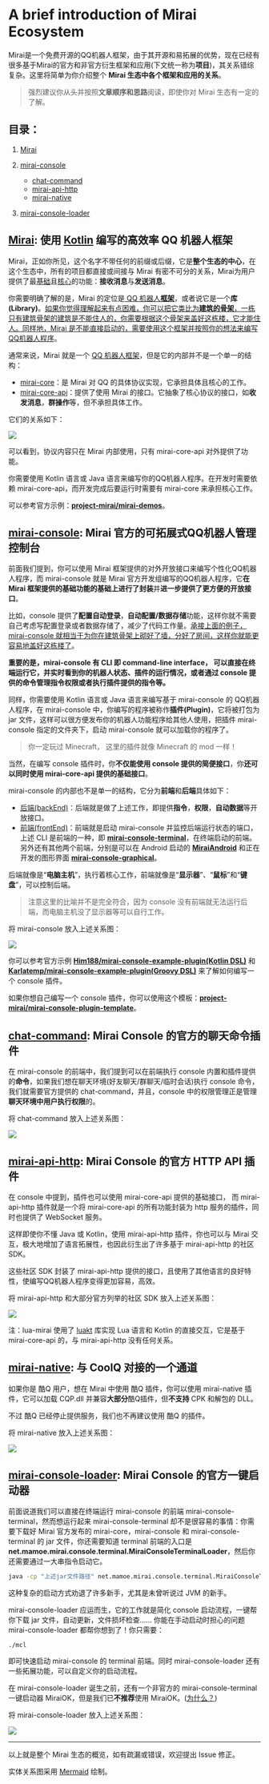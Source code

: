 # A brief introduction of Mirai Ecosystem

Mirai是一个免费开源的QQ机器人框架，由于其开源和易拓展的优势，现在已经有很多基于Mirai的官方和非官方衍生框架和应用(下文统一称为**项目**)，其关系错综复杂。这里将简单为你介绍整个 **Mirai 生态中各个框架和应用的关系**。

> 强烈建议你从头并按照**文章顺序和思路**阅读，即使你对 Mirai 生态有一定的了解。

## 目录：

1. [Mirai](#mirai-使用-kotlin-编写的高效率-qq-机器人框架)

2. [mirai-console](#mirai-console-mirai-官方的可拓展式qq机器人管理控制台)

   - [chat-command](#chat-command-mirai-console-的官方的聊天命令插件)
   - [mirai-api-http](#mirai-api-http-mirai-console-的官方-http-api-插件)
   - [mirai-native](#mirai-native-与-coolq-对接的一个通道)

3. [mirai-console-loader](#mirai-console-loader-mirai-console-的官方一键启动器)




## [Mirai](https://github.com/mamoe/mirai): 使用 [Kotlin](https://www.kotlincn.net/) 编写的高效率 QQ 机器人框架

Mirai，正如你所见，这个名字不带任何的前缀或后缀，它是**整个生态的中心**，在这个生态中，所有的项目都直接或间接与 Mirai 有密不可分的关系，Mirai为用户提供了最<u>基础</u>且<u>核心</u>的功能：**接收消息**与**发送消息**。

你需要明确了解的是，Mirai 的定位是<u> QQ 机器人**框架**</u>，或者说它是一个**库(Library)**。<u>如果你觉得理解起来有点困难，你可以把它类比为**建筑的骨架**，一栋只有建筑骨架的建筑是不能住人的，你需要根据这个骨架来盖好这栋楼，它才能住人。同样地，Mirai 是不能直接启动的，需要使用这个框架并按照你的想法来编写QQ机器人程序</u>。

通常来说，Mirai 就是一个 <u>QQ 机器人框架</u>，但是它的内部并不是一个单一的结构：

- [mirai-core](https://github.com/mamoe/mirai/tree/dev/mirai-core)：是 Mirai 对 QQ 的具体协议实现，它承担具体且核心的工作。
- [mirai-core-api](https://github.com/mamoe/mirai/tree/dev/mirai-core-api)：提供了使用 Mirai 的接口。它抽象了核心协议的接口，如**收发消息**，**群操作**等，但不承担具体工作。

它们的关系如下：

[![](https://mermaid.ink/img/eyJjb2RlIjoiZmxvd2NoYXJ0IExSXG4gICAgY2xhc3NEZWYgY29yZWhpZ2hsaWdodCBmaWxsOiNmOTYsc3Ryb2tlOiMzMzMsc3Ryb2tlLXdpZHRoOjNweDtcbiAgICBzdWJncmFwaCBtaXJhaSBbXCJNaXJhaSDmoYbmnrZcIl1cbiAgICAgICAgbWlyYWljb3JlYXBpKG1pcmFpLWNvcmUtYXBpKTo6OmNvcmVoaWdobGlnaHRcbiAgICAgICAgbWlyYWljb3JlcXFhbmRyb2lkKFwibWlyYWktY29yZTxici8-KFFRQW5kcm9pZCDljY_orq4pXCIpXG4gICAgICAgIG1pcmFpY29yZXFxYW5kcm9pZCAtLT4gfOaPkOS-m-WNj-iurnxtaXJhaWNvcmVhcGlcbiAgICBlbmRcbiAgICBtaXJhaWludGVyZmFjZShcIuS9oOe8luWGmeeahDxici8-5py65Zmo5Lq656iL5bqPXCIpXG4gICAgbWlyYWljb3JlYXBpIC0tPiB85o-Q5L6b5Z-656GA5Yqf6IO9fG1pcmFpaW50ZXJmYWNlIiwibWVybWFpZCI6eyJ0aGVtZSI6ImRlZmF1bHQifSwidXBkYXRlRWRpdG9yIjpmYWxzZX0)](https://mermaid-js.github.io/mermaid-live-editor/#/edit/eyJjb2RlIjoiZmxvd2NoYXJ0IExSXG4gICAgY2xhc3NEZWYgY29yZWhpZ2hsaWdodCBmaWxsOiNmOTYsc3Ryb2tlOiMzMzMsc3Ryb2tlLXdpZHRoOjNweDtcbiAgICBzdWJncmFwaCBtaXJhaSBbXCJNaXJhaSDmoYbmnrZcIl1cbiAgICAgICAgbWlyYWljb3JlYXBpKG1pcmFpLWNvcmUtYXBpKTo6OmNvcmVoaWdobGlnaHRcbiAgICAgICAgbWlyYWljb3JlcXFhbmRyb2lkKFwibWlyYWktY29yZTxici8-KFFRQW5kcm9pZCDljY_orq4pXCIpXG4gICAgICAgIG1pcmFpY29yZXFxYW5kcm9pZCAtLT4gfOaPkOS-m-WNj-iurnxtaXJhaWNvcmVhcGlcbiAgICBlbmRcbiAgICBtaXJhaWludGVyZmFjZShcIuS9oOe8luWGmeeahDxici8-5py65Zmo5Lq656iL5bqPXCIpXG4gICAgbWlyYWljb3JlYXBpIC0tPiB85o-Q5L6b5Z-656GA5Yqf6IO9fG1pcmFpaW50ZXJmYWNlIiwibWVybWFpZCI6eyJ0aGVtZSI6ImRlZmF1bHQifSwidXBkYXRlRWRpdG9yIjpmYWxzZX0)

可以看到，协议内容只在 Mirai 内部使用，只有 mirai-core-api 对外提供了功能。

你需要使用 Kotlin 语言或 Java 语言来编写你的QQ机器人程序。在开发时需要依赖 mirai-core-api，而开发完成后要运行时需要有 mirai-core 来承担核心工作。

可以参考官方示例：**[project-mirai/mirai-demos](https://github.com/project-mirai/mirai-demos)**。

## [mirai-console](https://github.com/mamoe/mirai-console): Mirai 官方的可拓展式QQ机器人管理控制台

前面我们提到，你可以使用 Mirai 框架提供的对外开放接口来编写个性化QQ机器人程序，而 mirai-console 就是 Mirai 官方开发组编写的QQ机器人程序，它**在 Mirai 框架提供的基础功能的基础上进行了封装**并**进一步提供了更方便的开放接口**。

比如，console 提供了**配置自动登录**，**自动配置/数据存储**功能，这样你就不需要自己考虑写配置登录或者数据存储了，减少了代码工作量。<u>承接上面的例子，mirai-console 就相当于为你在建筑骨架上砌好了墙，分好了房间，这样你就能更容易地盖好这栋楼了</u>。

**重要的是，mirai-console 有 CLI 即 command-line interface， 可以直接在终端运行它，并实时看到你的机器人状态、插件的运行情况，或者通过 console 提供的命令管理指令权限或者执行插件提供的指令等。**

同样，你需要使用 Kotlin 语言或 Java 语言来编写基于 mirai-console 的 QQ机器人程序，在 mirai-console 中，你编写的程序被称作**插件(Plugin)**，它将被打包为 jar 文件，这样可以很方便发布你的机器人功能程序给其他人使用，把插件 mirai-console 指定的文件夹下，启动 mirai-console 就可以加载你的程序了。

> 你一定玩过 Minecraft， 这里的插件就像 Minecraft 的 mod 一样！

当然，在编写 console 插件时，你**不仅能使用 console 提供的简便接口**，你**还可以同时使用 mirai-core-api 提供的基础接口**。

mirai-console 的内部也不是单一的结构，它分为**前端**和**后端**具体如下：

- [后端(backEnd)](https://github.com/mamoe/mirai-console/tree/master/backend)：后端就是做了上述工作，即提供**指令**，**权限**，**自动数据**等开放接口。
- [前端(frontEnd)](https://github.com/mamoe/mirai-console/tree/master/frontend)：前端就是启动 mirai-console 并监控后端运行状态的端口，上述 CLI 是前端的一种，即 [**mirai-console-terminal**](https://github.com/mamoe/mirai-console/tree/master/frontend/mirai-console-terminal)，在终端启动的前端。另外还有其他两个前端，分别是可以在 Android 启动的 **[MiraiAndroid](https://github.com/mzdluo123/MiraiAndroid)** 和正在开发的图形界面 [**mirai-console-graphical**](https://github.com/mamoe/mirai-console/tree/master/frontend/mirai-console-graphical)。

后端就像是“**电脑主机**”，执行着核心工作，前端就像是“**显示器**”、“**鼠标**”和“**键盘**”，可以控制后端。

> 注意这里的比喻并不是完全符合，因为 console 没有前端就无法运行后端，而电脑主机没了显示器等可以自行工作。

将 mirai-console 放入上述关系图：

[![](https://mermaid.ink/img/eyJjb2RlIjoiZmxvd2NoYXJ0IExSXG4gICAgY2xhc3NEZWYgY29yZWhpZ2hsaWdodCBmaWxsOiNmOTYsc3Ryb2tlOiMzMzMsc3Ryb2tlLXdpZHRoOjNweDtcbiAgICBjbGFzc0RlZiBoaWdobGlnaHQgZmlsbDojZjg4LHN0cm9rZTojMzMzLHN0cm9rZS13aWR0aDozcHhcbiAgICBzdWJncmFwaCBtaXJhaSBbXCJNaXJhaSDmoYbmnrZcIl1cbiAgICAgICAgbWlyYWljb3JlYXBpKG1pcmFpLWNvcmUtYXBpKTo6OmNvcmVoaWdobGlnaHRcbiAgICAgICAgbWlyYWljb3JlcXFhbmRyb2lkKFwibWlyYWktY29yZTxici8-KFFRQW5kcm9pZCDljY_orq4pXCIpXG4gICAgICAgIG1pcmFpY29yZXFxYW5kcm9pZCAtLT4gfOaPkOS-m-WNj-iurnxtaXJhaWNvcmVhcGlcbiAgICBlbmRcbiAgICBtaXJhaWludGVyZmFjZShcIuS9oOe8luWGmeeahDxici8-5py65Zmo5Lq656iL5bqPXCIpXG4gICAgbWlyYWljb3JlYXBpIC0tPiB85o-Q5L6b5Z-656GA5Yqf6IO9fG1pcmFpaW50ZXJmYWNlXG4gICAgbWlyYWljb3JlYXBpIC0tPiB85bCB6KOF5Z-656GA5Yqf6IO9fG1pcmFpY29uc29sZWJhY2tlbmRcbiAgICBzdWJncmFwaCBtaXJhaWNvbnNvbGUgW1wiTWlyYWkgQ29uc29sZVwiXVxuICAgICAgICBtaXJhaWNvbnNvbGViYWNrZW5kKFwiQmFja0VuZFwiKTo6OmhpZ2hsaWdodFxuICAgICAgICBtaXJhaWNvbnNvbGVmcm9udGVuZC10ZXJtaW5hbChcIkZyb250RW5kOiB0ZXJtaW5hbFwiKVxuICAgICAgICBtaXJhaWNvbnNvbGVmcm9udGVuZC1ncmFwaGljYWwoXCJGcm9udEVuZDogZ3JhcGhpY2FsPGJyLz4o5byA5Y-R5LitKVwiKVxuICAgICAgICBtaXJhaWNvbnNvbGVmcm9udGVuZC1hbmRyb2lkKFwiRnJvbnRFbmQ6IEFuZHJvaWRcIilcbiAgICAgICAgbWlyYWljb25zb2xlYmFja2VuZCAtLT4gbWlyYWljb25zb2xlZnJvbnRlbmQtdGVybWluYWxcbiAgICAgICAgbWlyYWljb25zb2xlYmFja2VuZCAtLT4gbWlyYWljb25zb2xlZnJvbnRlbmQtZ3JhcGhpY2FsXG4gICAgICAgIG1pcmFpY29uc29sZWJhY2tlbmQgLS0-IG1pcmFpY29uc29sZWZyb250ZW5kLWFuZHJvaWRcbiAgICBlbmRcbiAgICBzdWJncmFwaCBjb25zb2xlcGx1Z2lucyBbXCJNaXJhaSBDb25zb2xlIOaPkuS7tlwiXVxuICAgICAgICB5b3VybWlyYWlwbHVnaW4oXCLkvaDnvJblhpnnmoQgQ29uc29sZSDmj5Lku7ZcIilcbiAgICBlbmRcbiAgICB5b3VybWlyYWlwbHVnaW4gLS0-IG1pcmFpY29uc29sZWJhY2tlbmQiLCJtZXJtYWlkIjp7InRoZW1lIjoiZGVmYXVsdCJ9LCJ1cGRhdGVFZGl0b3IiOmZhbHNlfQ)](https://mermaid-js.github.io/mermaid-live-editor/#/edit/eyJjb2RlIjoiZmxvd2NoYXJ0IExSXG4gICAgY2xhc3NEZWYgY29yZWhpZ2hsaWdodCBmaWxsOiNmOTYsc3Ryb2tlOiMzMzMsc3Ryb2tlLXdpZHRoOjNweDtcbiAgICBjbGFzc0RlZiBoaWdobGlnaHQgZmlsbDojZjg4LHN0cm9rZTojMzMzLHN0cm9rZS13aWR0aDozcHhcbiAgICBzdWJncmFwaCBtaXJhaSBbXCJNaXJhaSDmoYbmnrZcIl1cbiAgICAgICAgbWlyYWljb3JlYXBpKG1pcmFpLWNvcmUtYXBpKTo6OmNvcmVoaWdobGlnaHRcbiAgICAgICAgbWlyYWljb3JlcXFhbmRyb2lkKFwibWlyYWktY29yZTxici8-KFFRQW5kcm9pZCDljY_orq4pXCIpXG4gICAgICAgIG1pcmFpY29yZXFxYW5kcm9pZCAtLT4gfOaPkOS-m-WNj-iurnxtaXJhaWNvcmVhcGlcbiAgICBlbmRcbiAgICBtaXJhaWludGVyZmFjZShcIuS9oOe8luWGmeeahDxici8-5py65Zmo5Lq656iL5bqPXCIpXG4gICAgbWlyYWljb3JlYXBpIC0tPiB85o-Q5L6b5Z-656GA5Yqf6IO9fG1pcmFpaW50ZXJmYWNlXG4gICAgbWlyYWljb3JlYXBpIC0tPiB85bCB6KOF5Z-656GA5Yqf6IO9fG1pcmFpY29uc29sZWJhY2tlbmRcbiAgICBzdWJncmFwaCBtaXJhaWNvbnNvbGUgW1wiTWlyYWkgQ29uc29sZVwiXVxuICAgICAgICBtaXJhaWNvbnNvbGViYWNrZW5kKFwiQmFja0VuZFwiKTo6OmhpZ2hsaWdodFxuICAgICAgICBtaXJhaWNvbnNvbGVmcm9udGVuZC10ZXJtaW5hbChcIkZyb250RW5kOiB0ZXJtaW5hbFwiKVxuICAgICAgICBtaXJhaWNvbnNvbGVmcm9udGVuZC1ncmFwaGljYWwoXCJGcm9udEVuZDogZ3JhcGhpY2FsPGJyLz4o5byA5Y-R5LitKVwiKVxuICAgICAgICBtaXJhaWNvbnNvbGVmcm9udGVuZC1hbmRyb2lkKFwiRnJvbnRFbmQ6IEFuZHJvaWRcIilcbiAgICAgICAgbWlyYWljb25zb2xlYmFja2VuZCAtLT4gbWlyYWljb25zb2xlZnJvbnRlbmQtdGVybWluYWxcbiAgICAgICAgbWlyYWljb25zb2xlYmFja2VuZCAtLT4gbWlyYWljb25zb2xlZnJvbnRlbmQtZ3JhcGhpY2FsXG4gICAgICAgIG1pcmFpY29uc29sZWJhY2tlbmQgLS0-IG1pcmFpY29uc29sZWZyb250ZW5kLWFuZHJvaWRcbiAgICBlbmRcbiAgICBzdWJncmFwaCBjb25zb2xlcGx1Z2lucyBbXCJNaXJhaSBDb25zb2xlIOaPkuS7tlwiXVxuICAgICAgICB5b3VybWlyYWlwbHVnaW4oXCLkvaDnvJblhpnnmoQgQ29uc29sZSDmj5Lku7ZcIilcbiAgICBlbmRcbiAgICB5b3VybWlyYWlwbHVnaW4gLS0-IG1pcmFpY29uc29sZWJhY2tlbmQiLCJtZXJtYWlkIjp7InRoZW1lIjoiZGVmYXVsdCJ9LCJ1cGRhdGVFZGl0b3IiOmZhbHNlfQ)

你可以参考官方示例 [**Him188/mirai-console-example-plugin(Kotlin DSL)**](https://github.com/Him188/mirai-console-example-plugin) 和 **[Karlatemp/mirai-console-example-plugin(Groovy DSL)](https://github.com/Karlatemp/mirai-console-example-plugin)** 来了解如何编写一个 console 插件。

如果你想自己编写一个 console 插件，你可以使用这个模板：**[project-mirai/mirai-console-plugin-template](https://github.com/project-mirai/mirai-console-plugin-template)**。

## [chat-command](https://github.com/project-mirai/chat-command): Mirai Console 的官方的聊天命令插件

在 mirai-console 的前端中，我们提到可以在前端执行 console 内置和插件提供的**命令**，如果我们想在聊天环境(好友聊天/群聊天/临时会话)执行 console 命令，我们就需要官方提供的 chat-command，并且，console 中的权限管理正是管理**聊天环境中用户执行权限**的。

将 chat-command 放入上述关系图：

[![](https://mermaid.ink/img/eyJjb2RlIjoiZmxvd2NoYXJ0IExSXG4gICAgY2xhc3NEZWYgY29yZWhpZ2hsaWdodCBmaWxsOiNmOTYsc3Ryb2tlOiMzMzMsc3Ryb2tlLXdpZHRoOjNweDtcbiAgICBjbGFzc0RlZiBoaWdobGlnaHQgZmlsbDojZjg4LHN0cm9rZTojMzMzLHN0cm9rZS13aWR0aDozcHhcbiAgICBzdWJncmFwaCBtaXJhaSBbXCJNaXJhaSDmoYbmnrZcIl1cbiAgICAgICAgbWlyYWljb3JlYXBpKG1pcmFpLWNvcmUtYXBpKTo6OmNvcmVoaWdobGlnaHRcbiAgICAgICAgbWlyYWljb3JlcXFhbmRyb2lkKFwibWlyYWktY29yZTxici8-KFFRQW5kcm9pZCDljY_orq4pXCIpXG4gICAgICAgIG1pcmFpY29yZXFxYW5kcm9pZCAtLT4gfOaPkOS-m-WNj-iurnxtaXJhaWNvcmVhcGlcbiAgICBlbmRcbiAgICBtaXJhaWludGVyZmFjZShcIuS9oOe8luWGmeeahDxici8-5py65Zmo5Lq656iL5bqPXCIpXG4gICAgbWlyYWljb3JlYXBpIC0tPiB85o-Q5L6b5Z-656GA5Yqf6IO9fG1pcmFpaW50ZXJmYWNlXG4gICAgbWlyYWljb3JlYXBpIC0tPiB85bCB6KOF5Z-656GA5Yqf6IO9fG1pcmFpY29uc29sZWJhY2tlbmRcbiAgICBzdWJncmFwaCBtaXJhaWNvbnNvbGUgW1wiTWlyYWkgQ29uc29sZVwiXVxuICAgICAgICBtaXJhaWNvbnNvbGViYWNrZW5kKFwiQmFja0VuZFwiKVxuICAgICAgICBtaXJhaWNvbnNvbGVmcm9udGVuZC10ZXJtaW5hbChcIkZyb250RW5kOiB0ZXJtaW5hbFwiKVxuICAgICAgICBtaXJhaWNvbnNvbGVmcm9udGVuZC1ncmFwaGljYWwoXCJGcm9udEVuZDogZ3JhcGhpY2FsPGJyLz4o5byA5Y-R5LitKVwiKVxuICAgICAgICBtaXJhaWNvbnNvbGVmcm9udGVuZC1hbmRyb2lkKFwiRnJvbnRFbmQ6IEFuZHJvaWRcIilcbiAgICAgICAgbWlyYWljb25zb2xlYmFja2VuZCAtLT4gbWlyYWljb25zb2xlZnJvbnRlbmQtdGVybWluYWxcbiAgICAgICAgbWlyYWljb25zb2xlYmFja2VuZCAtLT4gbWlyYWljb25zb2xlZnJvbnRlbmQtZ3JhcGhpY2FsXG4gICAgICAgIG1pcmFpY29uc29sZWJhY2tlbmQgLS0-IG1pcmFpY29uc29sZWZyb250ZW5kLWFuZHJvaWRcbiAgICBlbmRcbiAgICBzdWJncmFwaCBjb25zb2xlcGx1Z2lucyBbXCJNaXJhaSBDb25zb2xlIOaPkuS7tlwiXVxuICAgICAgICB5b3VybWlyYWlwbHVnaW4oXCLkvaDnvJblhpnnmoQgQ29uc29sZSDmj5Lku7ZcIilcbiAgICAgICAgY2hhdGNvbW1hbmQoXCJjaGF0LWNvbW1hbmQg5o-S5Lu2XCIpOjo6aGlnaGxpZ2h0XG4gICAgZW5kXG4gICAgeW91cm1pcmFpcGx1Z2luIC0tPiBtaXJhaWNvbnNvbGViYWNrZW5kXG4gICAgY2hhdGNvbW1hbmQgLS0-IG1pcmFpY29uc29sZWJhY2tlbmQiLCJtZXJtYWlkIjp7InRoZW1lIjoiZGVmYXVsdCJ9LCJ1cGRhdGVFZGl0b3IiOmZhbHNlfQ)](https://mermaid-js.github.io/mermaid-live-editor/#/edit/eyJjb2RlIjoiZmxvd2NoYXJ0IExSXG4gICAgY2xhc3NEZWYgY29yZWhpZ2hsaWdodCBmaWxsOiNmOTYsc3Ryb2tlOiMzMzMsc3Ryb2tlLXdpZHRoOjNweDtcbiAgICBjbGFzc0RlZiBoaWdobGlnaHQgZmlsbDojZjg4LHN0cm9rZTojMzMzLHN0cm9rZS13aWR0aDozcHhcbiAgICBzdWJncmFwaCBtaXJhaSBbXCJNaXJhaSDmoYbmnrZcIl1cbiAgICAgICAgbWlyYWljb3JlYXBpKG1pcmFpLWNvcmUtYXBpKTo6OmNvcmVoaWdobGlnaHRcbiAgICAgICAgbWlyYWljb3JlcXFhbmRyb2lkKFwibWlyYWktY29yZTxici8-KFFRQW5kcm9pZCDljY_orq4pXCIpXG4gICAgICAgIG1pcmFpY29yZXFxYW5kcm9pZCAtLT4gfOaPkOS-m-WNj-iurnxtaXJhaWNvcmVhcGlcbiAgICBlbmRcbiAgICBtaXJhaWludGVyZmFjZShcIuS9oOe8luWGmeeahDxici8-5py65Zmo5Lq656iL5bqPXCIpXG4gICAgbWlyYWljb3JlYXBpIC0tPiB85o-Q5L6b5Z-656GA5Yqf6IO9fG1pcmFpaW50ZXJmYWNlXG4gICAgbWlyYWljb3JlYXBpIC0tPiB85bCB6KOF5Z-656GA5Yqf6IO9fG1pcmFpY29uc29sZWJhY2tlbmRcbiAgICBzdWJncmFwaCBtaXJhaWNvbnNvbGUgW1wiTWlyYWkgQ29uc29sZVwiXVxuICAgICAgICBtaXJhaWNvbnNvbGViYWNrZW5kKFwiQmFja0VuZFwiKVxuICAgICAgICBtaXJhaWNvbnNvbGVmcm9udGVuZC10ZXJtaW5hbChcIkZyb250RW5kOiB0ZXJtaW5hbFwiKVxuICAgICAgICBtaXJhaWNvbnNvbGVmcm9udGVuZC1ncmFwaGljYWwoXCJGcm9udEVuZDogZ3JhcGhpY2FsPGJyLz4o5byA5Y-R5LitKVwiKVxuICAgICAgICBtaXJhaWNvbnNvbGVmcm9udGVuZC1hbmRyb2lkKFwiRnJvbnRFbmQ6IEFuZHJvaWRcIilcbiAgICAgICAgbWlyYWljb25zb2xlYmFja2VuZCAtLT4gbWlyYWljb25zb2xlZnJvbnRlbmQtdGVybWluYWxcbiAgICAgICAgbWlyYWljb25zb2xlYmFja2VuZCAtLT4gbWlyYWljb25zb2xlZnJvbnRlbmQtZ3JhcGhpY2FsXG4gICAgICAgIG1pcmFpY29uc29sZWJhY2tlbmQgLS0-IG1pcmFpY29uc29sZWZyb250ZW5kLWFuZHJvaWRcbiAgICBlbmRcbiAgICBzdWJncmFwaCBjb25zb2xlcGx1Z2lucyBbXCJNaXJhaSBDb25zb2xlIOaPkuS7tlwiXVxuICAgICAgICB5b3VybWlyYWlwbHVnaW4oXCLkvaDnvJblhpnnmoQgQ29uc29sZSDmj5Lku7ZcIilcbiAgICAgICAgY2hhdGNvbW1hbmQoXCJjaGF0LWNvbW1hbmQg5o-S5Lu2XCIpOjo6aGlnaGxpZ2h0XG4gICAgZW5kXG4gICAgeW91cm1pcmFpcGx1Z2luIC0tPiBtaXJhaWNvbnNvbGViYWNrZW5kXG4gICAgY2hhdGNvbW1hbmQgLS0-IG1pcmFpY29uc29sZWJhY2tlbmQiLCJtZXJtYWlkIjp7InRoZW1lIjoiZGVmYXVsdCJ9LCJ1cGRhdGVFZGl0b3IiOmZhbHNlfQ)

## [mirai-api-http](https://github.com/mamoe/mirai-api-http): Mirai Console 的官方 HTTP API 插件

在 console 中提到，插件也可以使用 mirai-core-api 提供的基础接口， 而 mirai-api-http 插件就是一个将 mirai-core-api 的所有功能封装为 http 服务的插件，同时也提供了 WebSocket 服务。

这样即使你不懂 Java 或 Kotlin，使用 mirai-api-http 插件，你也可以与 Mirai 交互，极大地增加了语言拓展性，也因此衍生出了许多基于 mirai-api-http 的社区 SDK。

这些社区 SDK 封装了 mirai-api-http 提供的接口，且使用了其他语言的良好特性，使编写QQ机器人程序变得更加容易，高效。

将 mirai-api-http 和大部分官方列举的社区 SDK 放入上述关系图：

[![](https://mermaid.ink/img/eyJjb2RlIjoiZmxvd2NoYXJ0IExSXG4gICAgY2xhc3NEZWYgY29yZWhpZ2hsaWdodCBmaWxsOiNmOTYsc3Ryb2tlOiMzMzMsc3Ryb2tlLXdpZHRoOjNweDtcbiAgICBjbGFzc0RlZiBoaWdobGlnaHQgZmlsbDojZjg4LHN0cm9rZTojMzMzLHN0cm9rZS13aWR0aDozcHhcbiAgICBzdWJncmFwaCBtaXJhaSBbXCJNaXJhaSDmoYbmnrZcIl1cbiAgICAgICAgbWlyYWljb3JlYXBpKG1pcmFpLWNvcmUtYXBpKTo6OmNvcmVoaWdobGlnaHRcbiAgICAgICAgbWlyYWljb3JlcXFhbmRyb2lkKFwibWlyYWktY29yZTxici8-KFFRQW5kcm9pZCDljY_orq4pXCIpXG4gICAgICAgIG1pcmFpY29yZXFxYW5kcm9pZCAtLT4gfOaPkOS-m-WNj-iurnxtaXJhaWNvcmVhcGlcbiAgICBlbmRcbiAgICBtaXJhaWludGVyZmFjZShcIuS9oOe8luWGmeeahDxici8-5py65Zmo5Lq656iL5bqPXCIpXG4gICAgbWlyYWljb3JlYXBpIC0tPiB85o-Q5L6b5Z-656GA5Yqf6IO9fG1pcmFpaW50ZXJmYWNlXG4gICAgbWlyYWljb3JlYXBpIC0tPiB85bCB6KOF5Z-656GA5Yqf6IO9fG1pcmFpY29uc29sZWJhY2tlbmRcbiAgICBzdWJncmFwaCBtaXJhaWNvbnNvbGUgW1wiTWlyYWkgQ29uc29sZVwiXVxuICAgICAgICBtaXJhaWNvbnNvbGViYWNrZW5kKFwiQmFja0VuZFwiKVxuICAgICAgICBtaXJhaWNvbnNvbGVmcm9udGVuZC10ZXJtaW5hbChcIkZyb250RW5kOiB0ZXJtaW5hbFwiKVxuICAgICAgICBtaXJhaWNvbnNvbGVmcm9udGVuZC1ncmFwaGljYWwoXCJGcm9udEVuZDogZ3JhcGhpY2FsPGJyLz4o5byA5Y-R5LitKVwiKVxuICAgICAgICBtaXJhaWNvbnNvbGVmcm9udGVuZC1hbmRyb2lkKFwiRnJvbnRFbmQ6IEFuZHJvaWRcIilcbiAgICAgICAgbWlyYWljb25zb2xlYmFja2VuZCAtLT4gbWlyYWljb25zb2xlZnJvbnRlbmQtdGVybWluYWxcbiAgICAgICAgbWlyYWljb25zb2xlYmFja2VuZCAtLT4gbWlyYWljb25zb2xlZnJvbnRlbmQtZ3JhcGhpY2FsXG4gICAgICAgIG1pcmFpY29uc29sZWJhY2tlbmQgLS0-IG1pcmFpY29uc29sZWZyb250ZW5kLWFuZHJvaWRcbiAgICBlbmRcbiAgICBzdWJncmFwaCBjb25zb2xlcGx1Z2lucyBbXCJNaXJhaSBDb25zb2xlIOaPkuS7tlwiXVxuICAgICAgICB5b3VybWlyYWlwbHVnaW4oXCLkvaDnvJblhpnnmoQgQ29uc29sZSDmj5Lku7ZcIikgLS0-IG1pcmFpY29uc29sZWJhY2tlbmRcbiAgICAgICAgY2hhdGNvbW1hbmQoXCJjaGF0LWNvbW1hbmQg5o-S5Lu2XCIpIC0tPiBtaXJhaWNvbnNvbGViYWNrZW5kXG4gICAgICAgIG1pcmFpYXBpaHR0cChcIm1pcmFpLWFwaS1odHRwIOaPkuS7tlwiKTo6OmhpZ2hsaWdodCAgLS0-IG1pcmFpY29uc29sZWJhY2tlbmRcbiAgICBlbmRcbiAgICBzdWJncmFwaCBjb21tdW5pdHlzZGsgW1wi56S-5Yy6IFNES1wiXVxuICAgICAgICBsdWEoXCJMdWE6IGx1YS1taXJhaVwiKTo6OmhpZ2hsaWdodCAtLT4gbWlyYWljb3JlYXBpXG4gICAgICAgIGRvdG5ldChcIi5OZXQvYyM6IEh5cGVyYWlcIik6OjpoaWdobGlnaHQgLS0-IG1pcmFpYXBpaHR0cFxuICAgICAgICBlKFwi5piT6K-t6KiAOiBlLW1pcmFpXCIpOjo6aGlnaGxpZ2h0IC0tPiBtaXJhaWFwaWh0dHBcbiAgICAgICAgdHlwZXNjcmlwdChcIlR5cGVTY3JpcHQ6IG1pcmFpLXRzXCIpOjo6aGlnaGxpZ2h0IC0tPiBtaXJhaWFwaWh0dHBcbiAgICAgICAgcnVzdChcIlJ1c3Q6IG1pcmFpLXJ1c3RcIik6OjpoaWdobGlnaHQgLS0-IG1pcmFpYXBpaHR0cFxuICAgICAgICBjc2hhcnAoXCJDIzogbWlyYWktQ1NoYXJwXCIpOjo6aGlnaGxpZ2h0IC0tPiBtaXJhaWFwaWh0dHBcbiAgICAgICAgY3BwKFwiQysrOiBtaXJhaS1jcHAvbWlyYWlwcFwiKTo6OmhpZ2hsaWdodCAtLT4gbWlyYWlhcGlodHRwXG4gICAgICAgIHJoaW5vanMoXCJSaGlub0pTOiBtaXJhaS1yaGlub2pzLXNka1wiKTo6OmhpZ2hsaWdodCAtLT4gbWlyYWlhcGlodHRwXG4gICAgICAgIGdvKFwiR29sYW5nOiBnb21pcmFpXCIpOjo6aGlnaGxpZ2h0IC0tPiBtaXJhaWFwaWh0dHBcbiAgICAgICAgbm9kZWpzKFwiTm9kZUpTOiBub2RlanMtbWlyYWlcIik6OjpoaWdobGlnaHQgLS0-IG1pcmFpYXBpaHR0cFxuICAgICAgICBncmFpYShcIlB5dGhvbjogR3JhaWFGcmFtZXdvcmtcIik6OjpoaWdobGlnaHQgLS0-IG1pcmFpYXBpaHR0cFxuICAgIGVuZCIsIm1lcm1haWQiOnsidGhlbWUiOiJkZWZhdWx0In0sInVwZGF0ZUVkaXRvciI6ZmFsc2V9)](https://mermaid-js.github.io/mermaid-live-editor/#/edit/eyJjb2RlIjoiZmxvd2NoYXJ0IExSXG4gICAgY2xhc3NEZWYgY29yZWhpZ2hsaWdodCBmaWxsOiNmOTYsc3Ryb2tlOiMzMzMsc3Ryb2tlLXdpZHRoOjNweDtcbiAgICBjbGFzc0RlZiBoaWdobGlnaHQgZmlsbDojZjg4LHN0cm9rZTojMzMzLHN0cm9rZS13aWR0aDozcHhcbiAgICBzdWJncmFwaCBtaXJhaSBbXCJNaXJhaSDmoYbmnrZcIl1cbiAgICAgICAgbWlyYWljb3JlYXBpKG1pcmFpLWNvcmUtYXBpKTo6OmNvcmVoaWdobGlnaHRcbiAgICAgICAgbWlyYWljb3JlcXFhbmRyb2lkKFwibWlyYWktY29yZTxici8-KFFRQW5kcm9pZCDljY_orq4pXCIpXG4gICAgICAgIG1pcmFpY29yZXFxYW5kcm9pZCAtLT4gfOaPkOS-m-WNj-iurnxtaXJhaWNvcmVhcGlcbiAgICBlbmRcbiAgICBtaXJhaWludGVyZmFjZShcIuS9oOe8luWGmeeahDxici8-5py65Zmo5Lq656iL5bqPXCIpXG4gICAgbWlyYWljb3JlYXBpIC0tPiB85o-Q5L6b5Z-656GA5Yqf6IO9fG1pcmFpaW50ZXJmYWNlXG4gICAgbWlyYWljb3JlYXBpIC0tPiB85bCB6KOF5Z-656GA5Yqf6IO9fG1pcmFpY29uc29sZWJhY2tlbmRcbiAgICBzdWJncmFwaCBtaXJhaWNvbnNvbGUgW1wiTWlyYWkgQ29uc29sZVwiXVxuICAgICAgICBtaXJhaWNvbnNvbGViYWNrZW5kKFwiQmFja0VuZFwiKVxuICAgICAgICBtaXJhaWNvbnNvbGVmcm9udGVuZC10ZXJtaW5hbChcIkZyb250RW5kOiB0ZXJtaW5hbFwiKVxuICAgICAgICBtaXJhaWNvbnNvbGVmcm9udGVuZC1ncmFwaGljYWwoXCJGcm9udEVuZDogZ3JhcGhpY2FsPGJyLz4o5byA5Y-R5LitKVwiKVxuICAgICAgICBtaXJhaWNvbnNvbGVmcm9udGVuZC1hbmRyb2lkKFwiRnJvbnRFbmQ6IEFuZHJvaWRcIilcbiAgICAgICAgbWlyYWljb25zb2xlYmFja2VuZCAtLT4gbWlyYWljb25zb2xlZnJvbnRlbmQtdGVybWluYWxcbiAgICAgICAgbWlyYWljb25zb2xlYmFja2VuZCAtLT4gbWlyYWljb25zb2xlZnJvbnRlbmQtZ3JhcGhpY2FsXG4gICAgICAgIG1pcmFpY29uc29sZWJhY2tlbmQgLS0-IG1pcmFpY29uc29sZWZyb250ZW5kLWFuZHJvaWRcbiAgICBlbmRcbiAgICBzdWJncmFwaCBjb25zb2xlcGx1Z2lucyBbXCJNaXJhaSBDb25zb2xlIOaPkuS7tlwiXVxuICAgICAgICB5b3VybWlyYWlwbHVnaW4oXCLkvaDnvJblhpnnmoQgQ29uc29sZSDmj5Lku7ZcIikgLS0-IG1pcmFpY29uc29sZWJhY2tlbmRcbiAgICAgICAgY2hhdGNvbW1hbmQoXCJjaGF0LWNvbW1hbmQg5o-S5Lu2XCIpIC0tPiBtaXJhaWNvbnNvbGViYWNrZW5kXG4gICAgICAgIG1pcmFpYXBpaHR0cChcIm1pcmFpLWFwaS1odHRwIOaPkuS7tlwiKTo6OmhpZ2hsaWdodCAgLS0-IG1pcmFpY29uc29sZWJhY2tlbmRcbiAgICBlbmRcbiAgICBzdWJncmFwaCBjb21tdW5pdHlzZGsgW1wi56S-5Yy6IFNES1wiXVxuICAgICAgICBsdWEoXCJMdWE6IGx1YS1taXJhaVwiKTo6OmhpZ2hsaWdodCAtLT4gbWlyYWljb3JlYXBpXG4gICAgICAgIGRvdG5ldChcIi5OZXQvYyM6IEh5cGVyYWlcIik6OjpoaWdobGlnaHQgLS0-IG1pcmFpYXBpaHR0cFxuICAgICAgICBlKFwi5piT6K-t6KiAOiBlLW1pcmFpXCIpOjo6aGlnaGxpZ2h0IC0tPiBtaXJhaWFwaWh0dHBcbiAgICAgICAgdHlwZXNjcmlwdChcIlR5cGVTY3JpcHQ6IG1pcmFpLXRzXCIpOjo6aGlnaGxpZ2h0IC0tPiBtaXJhaWFwaWh0dHBcbiAgICAgICAgcnVzdChcIlJ1c3Q6IG1pcmFpLXJ1c3RcIik6OjpoaWdobGlnaHQgLS0-IG1pcmFpYXBpaHR0cFxuICAgICAgICBjc2hhcnAoXCJDIzogbWlyYWktQ1NoYXJwXCIpOjo6aGlnaGxpZ2h0IC0tPiBtaXJhaWFwaWh0dHBcbiAgICAgICAgY3BwKFwiQysrOiBtaXJhaS1jcHAvbWlyYWlwcFwiKTo6OmhpZ2hsaWdodCAtLT4gbWlyYWlhcGlodHRwXG4gICAgICAgIHJoaW5vanMoXCJSaGlub0pTOiBtaXJhaS1yaGlub2pzLXNka1wiKTo6OmhpZ2hsaWdodCAtLT4gbWlyYWlhcGlodHRwXG4gICAgICAgIGdvKFwiR29sYW5nOiBnb21pcmFpXCIpOjo6aGlnaGxpZ2h0IC0tPiBtaXJhaWFwaWh0dHBcbiAgICAgICAgbm9kZWpzKFwiTm9kZUpTOiBub2RlanMtbWlyYWlcIik6OjpoaWdobGlnaHQgLS0-IG1pcmFpYXBpaHR0cFxuICAgICAgICBncmFpYShcIlB5dGhvbjogR3JhaWFGcmFtZXdvcmtcIik6OjpoaWdobGlnaHQgLS0-IG1pcmFpYXBpaHR0cFxuICAgIGVuZCIsIm1lcm1haWQiOnsidGhlbWUiOiJkZWZhdWx0In0sInVwZGF0ZUVkaXRvciI6ZmFsc2V9)

注：lua-mirai 使用了 [luakt](https://github.com/only52607/luakt) 库实现 Lua 语言和 Kotlin 的直接交互，它是基于 mirai-core-api 的，与 mirai-api-http 没有任何关系。

## [mirai-native](https://github.com/iTXTech/mirai-native): 与 CoolQ 对接的一个通道

如果你是 酷Q 用户，想在 Mirai 中使用 酷Q 插件，你可以使用 mirai-native 插件，它可以加载 CQP.dll 并兼容**大部分**酷Q插件，但**不支持** CPK 和解包的 DLL。

不过 酷Q 已经停止提供服务，我们也不再建议使用 酷Q 的插件。

将 mirai-native 放入上述关系图：

[![](https://mermaid.ink/img/eyJjb2RlIjoiZmxvd2NoYXJ0IExSXG4gICAgY2xhc3NEZWYgY29yZWhpZ2hsaWdodCBmaWxsOiNmOTYsc3Ryb2tlOiMzMzMsc3Ryb2tlLXdpZHRoOjNweDtcbiAgICBjbGFzc0RlZiBoaWdobGlnaHQgZmlsbDojZjg4LHN0cm9rZTojMzMzLHN0cm9rZS13aWR0aDozcHhcbiAgICBzdWJncmFwaCBtaXJhaSBbXCJNaXJhaSDmoYbmnrZcIl1cbiAgICAgICAgbWlyYWljb3JlYXBpKFwibWlyYWktY29yZS1hcGlcIik6Ojpjb3JlaGlnaGxpZ2h0XG4gICAgICAgIG1pcmFpY29yZXFxYW5kcm9pZChcIm1pcmFpLWNvcmU8YnIvPihRUUFuZHJvaWQg5Y2P6K6uKVwiKVxuICAgICAgICBtaXJhaWNvcmVxcWFuZHJvaWQgLS0-IHzmj5DkvpvljY_orq58bWlyYWljb3JlYXBpXG4gICAgZW5kXG4gICAgbWlyYWlpbnRlcmZhY2UoXCLkvaDnvJblhpnnmoQ8YnIvPuacuuWZqOS6uueoi-W6j1wiKVxuICAgIG1pcmFpY29yZWFwaSAtLT4gfOaPkOS-m-WfuuehgOWKn-iDvXxtaXJhaWludGVyZmFjZVxuICAgIG1pcmFpY29yZWFwaSAtLT4gfOWwgeijheWfuuehgOWKn-iDvXxtaXJhaWNvbnNvbGViYWNrZW5kXG4gICAgc3ViZ3JhcGggbWlyYWljb25zb2xlIFtcIk1pcmFpIENvbnNvbGVcIl1cbiAgICAgICAgbWlyYWljb25zb2xlYmFja2VuZChcIkJhY2tFbmRcIilcbiAgICAgICAgbWlyYWljb25zb2xlZnJvbnRlbmQtdGVybWluYWwoXCJGcm9udEVuZDogdGVybWluYWxcIilcbiAgICAgICAgbWlyYWljb25zb2xlZnJvbnRlbmQtZ3JhcGhpY2FsKFwiRnJvbnRFbmQ6IGdyYXBoaWNhbDxici8-KOW8gOWPkeS4rSlcIilcbiAgICAgICAgbWlyYWljb25zb2xlZnJvbnRlbmQtYW5kcm9pZChcIkZyb250RW5kOiBBbmRyb2lkXCIpXG4gICAgICAgIG1pcmFpY29uc29sZWJhY2tlbmQgLS0-IG1pcmFpY29uc29sZWZyb250ZW5kLXRlcm1pbmFsXG4gICAgICAgIG1pcmFpY29uc29sZWJhY2tlbmQgLS0-IG1pcmFpY29uc29sZWZyb250ZW5kLWdyYXBoaWNhbFxuICAgICAgICBtaXJhaWNvbnNvbGViYWNrZW5kIC0tPiBtaXJhaWNvbnNvbGVmcm9udGVuZC1hbmRyb2lkXG4gICAgZW5kXG4gICAgc3ViZ3JhcGggY29uc29sZXBsdWdpbnMgW1wiTWlyYWkgQ29uc29sZSDmj5Lku7ZcIl1cbiAgICAgICAgeW91cm1pcmFpY29uc29sZXBsdWdpbihcIuS9oOe8luWGmeeahCBDb25zb2xlIOaPkuS7tlwiKSAtLT4gbWlyYWljb25zb2xlYmFja2VuZFxuICAgICAgICBtaXJhaWFwaWh0dHAoXCJtaXJhaS1hcGktaHR0cCDmj5Lku7ZcIikgIC0tPiBtaXJhaWNvbnNvbGViYWNrZW5kXG4gICAgICAgIG90aGVyc21pcmFpcGx1Z2luKFwi5YW25LuWIENvbnNvbGUg5o-S5Lu2XCIpIC0tPiBtaXJhaWNvbnNvbGViYWNrZW5kXG4gICAgICAgIG1pcmFpbmF0aXZlKFwibWlyYWktbmF0aXZlIOaPkuS7tlwiKTo6OmhpZ2hsaWdodCAtLT4gbWlyYWljb25zb2xlYmFja2VuZFxuICAgIGVuZFxuICAgIHN1YmdyYXBoIGNvbW11bml0eXNkayBbXCLnpL7ljLogU0RLXCJdXG4gICAgICAgIGx1YShcIkx1YTogbHVhLW1pcmFpXCIpIC0tPiBtaXJhaWNvcmVhcGlcbiAgICAgICAgY29tbXVuaXR5c2RrYmFzZWVkb25taXJhaWFwaWh0dHAoXCLln7rkuo4gbWlyYWktYXBpLWh0dHAg55qE56S-5Yy6IFNES1wiKSAtLT4gbWlyYWlhcGlodHRwXG4gICAgZW5kXG4gICAgY29vbHFwbHVnaW5zKFwi6YW3UeaPkuS7tlwiKTo6OmhpZ2hsaWdodCAtLT4gbWlyYWluYXRpdmUiLCJtZXJtYWlkIjp7InRoZW1lIjoiZGVmYXVsdCJ9LCJ1cGRhdGVFZGl0b3IiOmZhbHNlfQ)](https://mermaid-js.github.io/mermaid-live-editor/#/edit/eyJjb2RlIjoiZmxvd2NoYXJ0IExSXG4gICAgY2xhc3NEZWYgY29yZWhpZ2hsaWdodCBmaWxsOiNmOTYsc3Ryb2tlOiMzMzMsc3Ryb2tlLXdpZHRoOjNweDtcbiAgICBjbGFzc0RlZiBoaWdobGlnaHQgZmlsbDojZjg4LHN0cm9rZTojMzMzLHN0cm9rZS13aWR0aDozcHhcbiAgICBzdWJncmFwaCBtaXJhaSBbXCJNaXJhaSDmoYbmnrZcIl1cbiAgICAgICAgbWlyYWljb3JlYXBpKFwibWlyYWktY29yZS1hcGlcIik6Ojpjb3JlaGlnaGxpZ2h0XG4gICAgICAgIG1pcmFpY29yZXFxYW5kcm9pZChcIm1pcmFpLWNvcmU8YnIvPihRUUFuZHJvaWQg5Y2P6K6uKVwiKVxuICAgICAgICBtaXJhaWNvcmVxcWFuZHJvaWQgLS0-IHzmj5DkvpvljY_orq58bWlyYWljb3JlYXBpXG4gICAgZW5kXG4gICAgbWlyYWlpbnRlcmZhY2UoXCLkvaDnvJblhpnnmoQ8YnIvPuacuuWZqOS6uueoi-W6j1wiKVxuICAgIG1pcmFpY29yZWFwaSAtLT4gfOaPkOS-m-WfuuehgOWKn-iDvXxtaXJhaWludGVyZmFjZVxuICAgIG1pcmFpY29yZWFwaSAtLT4gfOWwgeijheWfuuehgOWKn-iDvXxtaXJhaWNvbnNvbGViYWNrZW5kXG4gICAgc3ViZ3JhcGggbWlyYWljb25zb2xlIFtcIk1pcmFpIENvbnNvbGVcIl1cbiAgICAgICAgbWlyYWljb25zb2xlYmFja2VuZChcIkJhY2tFbmRcIilcbiAgICAgICAgbWlyYWljb25zb2xlZnJvbnRlbmQtdGVybWluYWwoXCJGcm9udEVuZDogdGVybWluYWxcIilcbiAgICAgICAgbWlyYWljb25zb2xlZnJvbnRlbmQtZ3JhcGhpY2FsKFwiRnJvbnRFbmQ6IGdyYXBoaWNhbDxici8-KOW8gOWPkeS4rSlcIilcbiAgICAgICAgbWlyYWljb25zb2xlZnJvbnRlbmQtYW5kcm9pZChcIkZyb250RW5kOiBBbmRyb2lkXCIpXG4gICAgICAgIG1pcmFpY29uc29sZWJhY2tlbmQgLS0-IG1pcmFpY29uc29sZWZyb250ZW5kLXRlcm1pbmFsXG4gICAgICAgIG1pcmFpY29uc29sZWJhY2tlbmQgLS0-IG1pcmFpY29uc29sZWZyb250ZW5kLWdyYXBoaWNhbFxuICAgICAgICBtaXJhaWNvbnNvbGViYWNrZW5kIC0tPiBtaXJhaWNvbnNvbGVmcm9udGVuZC1hbmRyb2lkXG4gICAgZW5kXG4gICAgc3ViZ3JhcGggY29uc29sZXBsdWdpbnMgW1wiTWlyYWkgQ29uc29sZSDmj5Lku7ZcIl1cbiAgICAgICAgeW91cm1pcmFpY29uc29sZXBsdWdpbihcIuS9oOe8luWGmeeahCBDb25zb2xlIOaPkuS7tlwiKSAtLT4gbWlyYWljb25zb2xlYmFja2VuZFxuICAgICAgICBtaXJhaWFwaWh0dHAoXCJtaXJhaS1hcGktaHR0cCDmj5Lku7ZcIikgIC0tPiBtaXJhaWNvbnNvbGViYWNrZW5kXG4gICAgICAgIG90aGVyc21pcmFpcGx1Z2luKFwi5YW25LuWIENvbnNvbGUg5o-S5Lu2XCIpIC0tPiBtaXJhaWNvbnNvbGViYWNrZW5kXG4gICAgICAgIG1pcmFpbmF0aXZlKFwibWlyYWktbmF0aXZlIOaPkuS7tlwiKTo6OmhpZ2hsaWdodCAtLT4gbWlyYWljb25zb2xlYmFja2VuZFxuICAgIGVuZFxuICAgIHN1YmdyYXBoIGNvbW11bml0eXNkayBbXCLnpL7ljLogU0RLXCJdXG4gICAgICAgIGx1YShcIkx1YTogbHVhLW1pcmFpXCIpIC0tPiBtaXJhaWNvcmVhcGlcbiAgICAgICAgY29tbXVuaXR5c2RrYmFzZWVkb25taXJhaWFwaWh0dHAoXCLln7rkuo4gbWlyYWktYXBpLWh0dHAg55qE56S-5Yy6IFNES1wiKSAtLT4gbWlyYWlhcGlodHRwXG4gICAgZW5kXG4gICAgY29vbHFwbHVnaW5zKFwi6YW3UeaPkuS7tlwiKTo6OmhpZ2hsaWdodCAtLT4gbWlyYWluYXRpdmUiLCJtZXJtYWlkIjp7InRoZW1lIjoiZGVmYXVsdCJ9LCJ1cGRhdGVFZGl0b3IiOmZhbHNlfQ)

## [**mirai-console-loader**](https://github.com/iTXTech/mirai-console-loader): Mirai Console 的官方一键启动器

前面说道我们可以直接在终端运行 mirai-console 的前端 mirai-console-terminal，然而想运行起来 mirai-console-terminal 却不是很容易的事情：你需要下载好 Mirai 官方发布的 mirai-core，mirai-console 和 mirai-console-terminal 的 jar 文件，你还需要知道 terminal 前端的入口是 **net.mamoe.mirai.console.terminal.MiraiConsoleTerminalLoader**，然后你还需要通过一大串指令启动它。

```bash
java -cp "上述jar文件路径" net.mamoe.mirai.console.terminal.MiraiConsoleTerminalLoader
```

这种复杂的启动方式劝退了许多新手，尤其是未曾听说过 JVM 的新手。

mirai-console-loader 应运而生，它的工作就是简化 console 启动流程，一键帮你下载 jar 文件，自动更新，文件损坏检查...... 你能在手动启动时担心的问题 mirai-console-loader 都帮你想到了！你只需要：

```bash
./mcl
```

即可快速启动 mirai-console 的 terminal 前端。同时 mirai-console-loader 还有一些拓展功能，可以自定义你的启动流程。

在 mirai-console-loader 诞生之前，还有一个非官方的 mirai-console-terminal 一键启动器 MiraiOK，但是我们已**不推荐**使用 MiraiOK。([为什么？](https://github.com/project-mirai/mirai-api-http/issues/212#issuecomment-743216244))

将 mirai-console-loader 放入上述关系图：

[![](https://mermaid.ink/img/eyJjb2RlIjoiZmxvd2NoYXJ0IExSXG4gICAgY2xhc3NEZWYgY29yZWhpZ2hsaWdodCBmaWxsOiNmOTYsc3Ryb2tlOiMzMzMsc3Ryb2tlLXdpZHRoOjNweDtcbiAgICBjbGFzc0RlZiBoaWdobGlnaHQgZmlsbDojZjg4LHN0cm9rZTojMzMzLHN0cm9rZS13aWR0aDozcHhcbiAgICBzdWJncmFwaCBtaXJhaSBbXCJNaXJhaSDmoYbmnrZcIl1cbiAgICAgICAgbWlyYWljb3JlYXBpKFwibWlyYWktY29yZS1hcGlcIik6Ojpjb3JlaGlnaGxpZ2h0XG4gICAgICAgIG1pcmFpY29yZXFxYW5kcm9pZChcIm1pcmFpLWNvcmU8YnIvPihRUUFuZHJvaWQg5Y2P6K6uKVwiKVxuICAgICAgICBtaXJhaWNvcmVxcWFuZHJvaWQgLS0-IHzmj5DkvpvljY_orq58bWlyYWljb3JlYXBpXG4gICAgZW5kXG4gICAgbWlyYWlpbnRlcmZhY2UoXCLkvaDnvJblhpnnmoQ8YnIvPuacuuWZqOS6uueoi-W6j1wiKVxuICAgIG1pcmFpY29yZWFwaSAtLT4gfOaPkOS-m-WfuuehgOWKn-iDvXxtaXJhaWludGVyZmFjZVxuICAgIG1pcmFpY29yZWFwaSAtLT4gfOWwgeijheWfuuehgOWKn-iDvXxtaXJhaWNvbnNvbGViYWNrZW5kXG4gICAgc3ViZ3JhcGggbWlyYWljb25zb2xlIFtcIk1pcmFpIENvbnNvbGVcIl1cbiAgICAgICAgbWlyYWljb25zb2xlYmFja2VuZChcIkJhY2tFbmRcIilcbiAgICAgICAgbWlyYWljb25zb2xlZnJvbnRlbmQtdGVybWluYWwoXCJGcm9udEVuZDogdGVybWluYWxcIilcbiAgICAgICAgbWlyYWljb25zb2xlZnJvbnRlbmQtZ3JhcGhpY2FsKFwiRnJvbnRFbmQ6IGdyYXBoaWNhbDxici8-KOW8gOWPkeS4rSlcIilcbiAgICAgICAgbWlyYWljb25zb2xlZnJvbnRlbmQtYW5kcm9pZChcIkZyb250RW5kOiBBbmRyb2lkXCIpXG4gICAgICAgIG1pcmFpY29uc29sZWJhY2tlbmQgLS0-IG1pcmFpY29uc29sZWZyb250ZW5kLXRlcm1pbmFsXG4gICAgICAgIG1pcmFpY29uc29sZWJhY2tlbmQgLS0-IG1pcmFpY29uc29sZWZyb250ZW5kLWdyYXBoaWNhbFxuICAgICAgICBtaXJhaWNvbnNvbGViYWNrZW5kIC0tPiBtaXJhaWNvbnNvbGVmcm9udGVuZC1hbmRyb2lkXG4gICAgZW5kXG4gICAgc3ViZ3JhcGggY29uc29sZXBsdWdpbnMgW1wiTWlyYWkgQ29uc29sZSDmj5Lku7ZcIl1cbiAgICAgICAgeW91cm1pcmFpY29uc29sZXBsdWdpbihcIuS9oOe8luWGmeeahCBDb25zb2xlIOaPkuS7tlwiKSAtLT4gbWlyYWljb25zb2xlYmFja2VuZFxuICAgICAgICBtaXJhaWFwaWh0dHAoXCJtaXJhaS1hcGktaHR0cCDmj5Lku7ZcIikgIC0tPiBtaXJhaWNvbnNvbGViYWNrZW5kXG4gICAgICAgIG90aGVyc21pcmFpcGx1Z2luKFwi5YW25LuWIENvbnNvbGUg5o-S5Lu2XCIpIC0tPiBtaXJhaWNvbnNvbGViYWNrZW5kXG4gICAgICAgIG1pcmFpbmF0aXZlKFwibWlyYWktbmF0aXZlIOaPkuS7tlwiKSAtLT4gbWlyYWljb25zb2xlYmFja2VuZFxuICAgIGVuZFxuICAgIHN1YmdyYXBoIGNvbW11bml0eXNkayBbXCLnpL7ljLogU0RLXCJdXG4gICAgICAgIGx1YShcIkx1YTogbHVhLW1pcmFpXCIpIC0tPiBtaXJhaWNvcmVhcGlcbiAgICAgICAgY29tbXVuaXR5c2RrYmFzZWVkb25taXJhaWFwaWh0dHAoXCLln7rkuo4gbWlyYWktYXBpLWh0dHAg55qE56S-5Yy6IFNES1wiKSAtLT4gbWlyYWlhcGlodHRwXG4gICAgZW5kXG4gICAgY29vbHFwbHVnaW5zKFwi6YW3UeaPkuS7tlwiKSAtLT4gbWlyYWluYXRpdmVcbiAgICBtaXJhaWNvbnNvbGVsb2FkZXIoXCJtaXJhaS1jb25zb2xlLWxvYWRlclwiKTo6OmhpZ2hsaWdodCAtLS0-IHzlkK_liqh8bWlyYWljb25zb2xlZnJvbnRlbmQtdGVybWluYWxcbiAgICBtaXJhaW9rKFwiTWlyYWlPS1wiKTo6OmhpZ2hsaWdodCAtLS0-IHxcIuWQr-WKqCjkuI3mjqjojZApXCJ8bWlyYWljb25zb2xlZnJvbnRlbmQtdGVybWluYWwiLCJtZXJtYWlkIjp7InRoZW1lIjoiZGVmYXVsdCJ9LCJ1cGRhdGVFZGl0b3IiOmZhbHNlfQ)](https://mermaid-js.github.io/mermaid-live-editor/#/edit/eyJjb2RlIjoiZmxvd2NoYXJ0IExSXG4gICAgY2xhc3NEZWYgY29yZWhpZ2hsaWdodCBmaWxsOiNmOTYsc3Ryb2tlOiMzMzMsc3Ryb2tlLXdpZHRoOjNweDtcbiAgICBjbGFzc0RlZiBoaWdobGlnaHQgZmlsbDojZjg4LHN0cm9rZTojMzMzLHN0cm9rZS13aWR0aDozcHhcbiAgICBzdWJncmFwaCBtaXJhaSBbXCJNaXJhaSDmoYbmnrZcIl1cbiAgICAgICAgbWlyYWljb3JlYXBpKFwibWlyYWktY29yZS1hcGlcIik6Ojpjb3JlaGlnaGxpZ2h0XG4gICAgICAgIG1pcmFpY29yZXFxYW5kcm9pZChcIm1pcmFpLWNvcmU8YnIvPihRUUFuZHJvaWQg5Y2P6K6uKVwiKVxuICAgICAgICBtaXJhaWNvcmVxcWFuZHJvaWQgLS0-IHzmj5DkvpvljY_orq58bWlyYWljb3JlYXBpXG4gICAgZW5kXG4gICAgbWlyYWlpbnRlcmZhY2UoXCLkvaDnvJblhpnnmoQ8YnIvPuacuuWZqOS6uueoi-W6j1wiKVxuICAgIG1pcmFpY29yZWFwaSAtLT4gfOaPkOS-m-WfuuehgOWKn-iDvXxtaXJhaWludGVyZmFjZVxuICAgIG1pcmFpY29yZWFwaSAtLT4gfOWwgeijheWfuuehgOWKn-iDvXxtaXJhaWNvbnNvbGViYWNrZW5kXG4gICAgc3ViZ3JhcGggbWlyYWljb25zb2xlIFtcIk1pcmFpIENvbnNvbGVcIl1cbiAgICAgICAgbWlyYWljb25zb2xlYmFja2VuZChcIkJhY2tFbmRcIilcbiAgICAgICAgbWlyYWljb25zb2xlZnJvbnRlbmQtdGVybWluYWwoXCJGcm9udEVuZDogdGVybWluYWxcIilcbiAgICAgICAgbWlyYWljb25zb2xlZnJvbnRlbmQtZ3JhcGhpY2FsKFwiRnJvbnRFbmQ6IGdyYXBoaWNhbDxici8-KOW8gOWPkeS4rSlcIilcbiAgICAgICAgbWlyYWljb25zb2xlZnJvbnRlbmQtYW5kcm9pZChcIkZyb250RW5kOiBBbmRyb2lkXCIpXG4gICAgICAgIG1pcmFpY29uc29sZWJhY2tlbmQgLS0-IG1pcmFpY29uc29sZWZyb250ZW5kLXRlcm1pbmFsXG4gICAgICAgIG1pcmFpY29uc29sZWJhY2tlbmQgLS0-IG1pcmFpY29uc29sZWZyb250ZW5kLWdyYXBoaWNhbFxuICAgICAgICBtaXJhaWNvbnNvbGViYWNrZW5kIC0tPiBtaXJhaWNvbnNvbGVmcm9udGVuZC1hbmRyb2lkXG4gICAgZW5kXG4gICAgc3ViZ3JhcGggY29uc29sZXBsdWdpbnMgW1wiTWlyYWkgQ29uc29sZSDmj5Lku7ZcIl1cbiAgICAgICAgeW91cm1pcmFpY29uc29sZXBsdWdpbihcIuS9oOe8luWGmeeahCBDb25zb2xlIOaPkuS7tlwiKSAtLT4gbWlyYWljb25zb2xlYmFja2VuZFxuICAgICAgICBtaXJhaWFwaWh0dHAoXCJtaXJhaS1hcGktaHR0cCDmj5Lku7ZcIikgIC0tPiBtaXJhaWNvbnNvbGViYWNrZW5kXG4gICAgICAgIG90aGVyc21pcmFpcGx1Z2luKFwi5YW25LuWIENvbnNvbGUg5o-S5Lu2XCIpIC0tPiBtaXJhaWNvbnNvbGViYWNrZW5kXG4gICAgICAgIG1pcmFpbmF0aXZlKFwibWlyYWktbmF0aXZlIOaPkuS7tlwiKSAtLT4gbWlyYWljb25zb2xlYmFja2VuZFxuICAgIGVuZFxuICAgIHN1YmdyYXBoIGNvbW11bml0eXNkayBbXCLnpL7ljLogU0RLXCJdXG4gICAgICAgIGx1YShcIkx1YTogbHVhLW1pcmFpXCIpIC0tPiBtaXJhaWNvcmVhcGlcbiAgICAgICAgY29tbXVuaXR5c2RrYmFzZWVkb25taXJhaWFwaWh0dHAoXCLln7rkuo4gbWlyYWktYXBpLWh0dHAg55qE56S-5Yy6IFNES1wiKSAtLT4gbWlyYWlhcGlodHRwXG4gICAgZW5kXG4gICAgY29vbHFwbHVnaW5zKFwi6YW3UeaPkuS7tlwiKSAtLT4gbWlyYWluYXRpdmVcbiAgICBtaXJhaWNvbnNvbGVsb2FkZXIoXCJtaXJhaS1jb25zb2xlLWxvYWRlclwiKTo6OmhpZ2hsaWdodCAtLS0-IHzlkK_liqh8bWlyYWljb25zb2xlZnJvbnRlbmQtdGVybWluYWxcbiAgICBtaXJhaW9rKFwiTWlyYWlPS1wiKTo6OmhpZ2hsaWdodCAtLS0-IHxcIuWQr-WKqCjkuI3mjqjojZApXCJ8bWlyYWljb25zb2xlZnJvbnRlbmQtdGVybWluYWwiLCJtZXJtYWlkIjp7InRoZW1lIjoiZGVmYXVsdCJ9LCJ1cGRhdGVFZGl0b3IiOmZhbHNlfQ)

------

以上就是整个 Mirai 生态的概览，如有疏漏或错误，欢迎提出 Issue 修正。

实体关系图采用 [Mermaid](https://github.com/mermaid-js/mermaid) 绘制。
